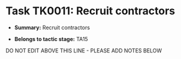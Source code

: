 # Task TK0011: Recruit contractors

* **Summary:** Recruit contractors

* **Belongs to tactic stage:** TA15

DO NOT EDIT ABOVE THIS LINE - PLEASE ADD NOTES BELOW